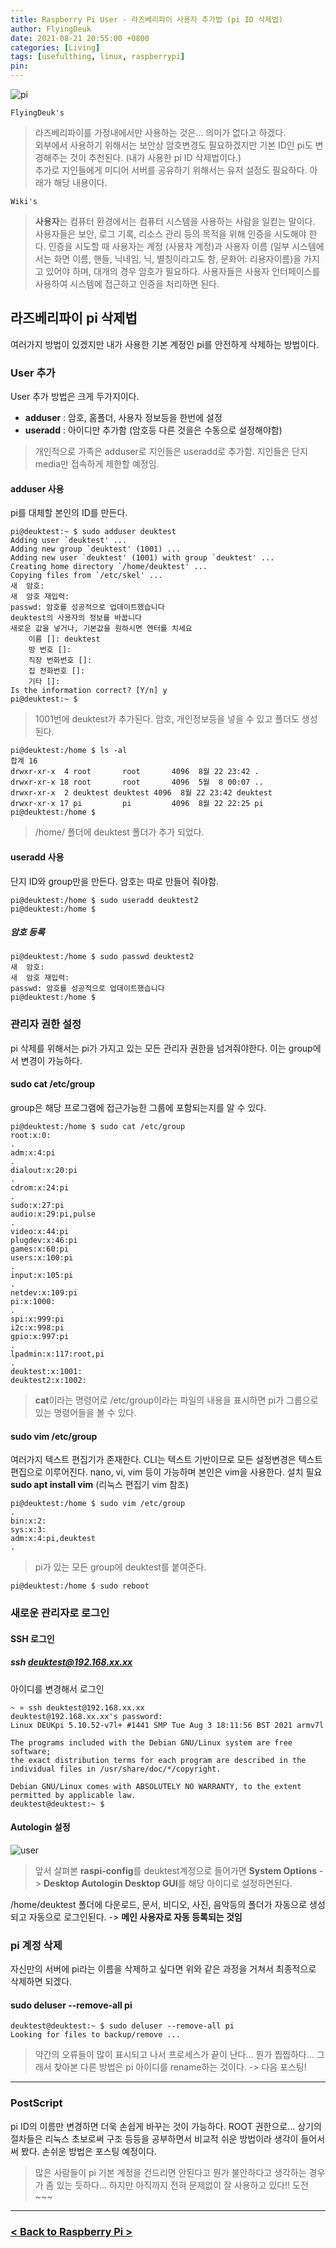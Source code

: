 ```yaml
---
title: Raspberry Pi User - 라즈베리파이 사용자 추가법 (pi ID 삭제법)
author: FlyingDeuk
date: 2021-08-21 20:55:00 +0800
categories: [Living]
tags: [usefulthing, linux, raspberrypi]
pin:
---
```


![pi](/img/living/pi/pi.jpg)

`FlyingDeuk's`
> 라즈베리파이를 가정내에서만 사용하는 것은... 의미가 없다고 하겠다. <br>
외부에서 사용하기 위해서는 보안상 암호변경도 필요하겠지만 기본 ID인 pi도 변경해주는 것이 추천된다. (내가 사용한 pi ID 삭제법이다.) <br>
추가로 지인들에게 미디어 서버를 공유하기 위해서는 유저 설정도 필요하다. 아래가 해당 내용이다.

`Wiki's`
>**사용자**는 컴퓨터 환경에서는 컴퓨터 시스템을 사용하는 사람을 일컫는 말이다. 사용자들은 보안, 로그 기록, 리소스 관리 등의 목적을 위해 인증을 시도해야 한다. 인증을 시도할 때 사용자는 계정 (사용자 계정)과 사용자 이름 (일부 시스템에서는 화면 이름, 핸들, 닉네임, 닉, 별칭이라고도 함, 문화어: 리용자이름)을 가지고 있어야 하며, 대개의 경우 암호가 필요하다. 사용자들은 사용자 인터페이스를 사용하여 시스템에 접근하고 인증을 처리하면 된다.

## 라즈베리파이 pi 삭제법
여러가지 방법이 있겠지만 내가 사용한 기본 계정인 pi를 안전하게 삭제하는 방법이다.

### User 추가
User 추가 방법은 크게 두가지이다.
- **adduser** : 암호, 홈폴더, 사용자 정보등을 한번에 설정
- **useradd** : 아이디만 추가함 (암호등 다른 것을은 수동으로 설정해야함)
>개인적으로 가족은 adduser로 지인들은 useradd로 추가함. 지인들은 단지 media만 접속하게 제한할 예정임.

#### adduser 사용
pi를 대체할 본인의 ID를 만든다.

```
pi@deuktest:~ $ sudo adduser deuktest
Adding user `deuktest' ...
Adding new group `deuktest' (1001) ...
Adding new user `deuktest' (1001) with group `deuktest' ...
Creating home directory `/home/deuktest' ...
Copying files from `/etc/skel' ...
새  암호:
새  암호 재입력:
passwd: 암호를 성공적으로 업데이트했습니다
deuktest의 사용자의 정보를 바꿉니다
새로운 값을 넣거나, 기본값을 원하시면 엔터를 치세요
	이름 []: deuktest
	방 번호 []:
	직장 번화번호 []:
	집 전화번호 []:
	기타 []:
Is the information correct? [Y/n] y
pi@deuktest:~ $
```
>1001번에 deuktest가 추가된다. 암호, 개인정보등을 넣을 수 있고 폴더도 생성된다.

```
pi@deuktest:/home $ ls -al
합계 16
drwxr-xr-x  4 root       root       4096  8월 22 23:42 .
drwxr-xr-x 18 root       root       4096  5월  8 00:07 ..
drwxr-xr-x  2 deuktest deuktest 4096  8월 22 23:42 deuktest
drwxr-xr-x 17 pi         pi         4096  8월 22 22:25 pi
pi@deuktest:/home $
```
>/home/ 폴더에 deuktest 폴더가 추가 되었다.

#### useradd 사용
단지 ID와 group만을 만든다. 암호는 따로 만들어 줘야함.
```
pi@deuktest:/home $ sudo useradd deuktest2
pi@deuktest:/home $
```

##### 암호 등록
```
pi@deuktest:/home $ sudo passwd deuktest2
새  암호:
새  암호 재입력:
passwd: 암호를 성공적으로 업데이트했습니다
pi@deuktest:/home $
```

### 관리자 권한 설정
pi 삭제를 위해서는 pi가 가지고 있는 모든 관리자 권한을 넘겨줘야한다. 이는 group에서 변경이 가능하다.

#### sudo cat /etc/group
group은 해당 프로그램에 접근가능한 그룹에 포함되는지를 알 수 있다.
```
pi@deuktest:/home $ sudo cat /etc/group
root:x:0:
.
adm:x:4:pi
.
dialout:x:20:pi
.
cdrom:x:24:pi
.
sudo:x:27:pi
audio:x:29:pi,pulse
.
video:x:44:pi
plugdev:x:46:pi
games:x:60:pi
users:x:100:pi
.
input:x:105:pi
.
netdev:x:109:pi
pi:x:1000:
.
spi:x:999:pi
i2c:x:998:pi
gpio:x:997:pi
.
lpadmin:x:117:root,pi
.
deuktest:x:1001:
deuktest2:x:1002:
```
>**cat**이라는 명령어로 /etc/group이라는 파일의 내용을 표시하면 pi가 그룹으로 있는 명령어들을 볼 수 있다.  

#### sudo vim /etc/group
여러가지 텍스트 편집기가 존재한다. CLI는 텍스트 기반이므로 모든 설정변경은 텍스트 편집으로 이루어진다. nano, vi, vim 등이 가능하며 본인은 vim을 사용한다. 설치 필요 <br>
**sudo apt install vim** (리눅스 편집기 vim 참조)
```
pi@deuktest:/home $ sudo vim /etc/group
.
bin:x:2:
sys:x:3:
adm:x:4:pi,deuktest
.
```
>pi가 있는 모든 group에 deuktest를 붙여준다.

```
pi@deuktest:/home $ sudo reboot
```

### 새로운 관리자로 로그인

#### SSH 로그인

##### ssh deuktest@192.168.xx.xx
아이디를 변경해서 로그인
```
~ » ssh deuktest@192.168.xx.xx
deuktest@192.168.xx.xx's password:
Linux DEUKpi 5.10.52-v7l+ #1441 SMP Tue Aug 3 18:11:56 BST 2021 armv7l

The programs included with the Debian GNU/Linux system are free software;
the exact distribution terms for each program are described in the
individual files in /usr/share/doc/*/copyright.

Debian GNU/Linux comes with ABSOLUTELY NO WARRANTY, to the extent
permitted by applicable law.
deuktest@deuktest:~ $
```

#### Autologin 설정
![user](/img/living/pi/user1.jpg)
>앞서 살펴본 **raspi-config**를 deuktest계정으로 들어가면 **System Options** -> **Desktop Autologin Desktop GUI**를 해당 아이디로 설정하면된다.

/home/deuktest 폴더에 다운로드, 문서, 비디오, 사진, 음악등의 폴더가 자동으로 생성되고 자동으로 로그인된다. -> **메인 사용자로 자동 등록되는 것임**

### pi 계정 삭제
자신만의 서버에 pi라는 이름을 삭제하고 싶다면 위와 같은 과정을 거쳐서 최종적으로 삭제하면 되겠다.

#### sudo deluser --remove-all pi

```
deuktest@deuktest:~ $ sudo deluser --remove-all pi
Looking for files to backup/remove ...
```
>약간의 오류들이 많이 표시되고 나서 프로세스가 끝이 난다... 뭔가 찝찝하다... 그래서 찾아본 다른 방법은 pi 아이디를 rename하는 것이다. -> 다음 포스팅!

----

### PostScript
pi ID의 이름만 변경하면 더욱 손쉽게 바꾸는 것이 가능하다. ROOT 권한으로...
상기의 절차들은 리눅스 초보로써 구조 등등을 공부하면서 비교적 쉬운 방법이라 생각이 들어서 써 봤다. 손쉬운 방법은 포스팅 예정이다.

>많은 사람들이 pi 기본 계정을 건드리면 안된다고 뭔가 불안하다고 생각하는 경우가 좀 있는 듯하다... 하지만 아직까지 전혀 문제없이 잘 사용하고 있다!! 도전~~~


-----------

### [< Back to Raspberry Pi >](/posts/RaspberryPi/)
